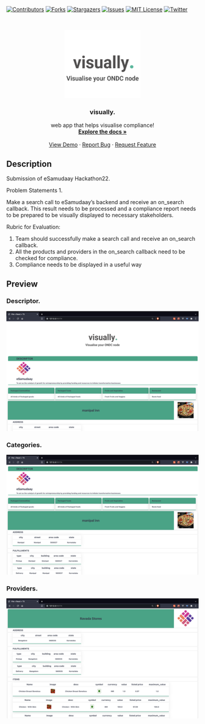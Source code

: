 
[![Contributors][contributors-shield]][contributors-url]
[![Forks][forks-shield]][forks-url]
[![Stargazers][stars-shield]][stars-url]
[![Issues][issues-shield]][issues-url]
[![MIT License][license-shield]][license-url]
[![Twitter][twitter-shield]][twitter-url]





<br />
<p align="center">
  <a href="https://github.com/ankit-v2-1/xe50">
    <img src="https://github.com/ankit-v2-1/xe50/blob/main/src/assets/logo.png" alt="Logo" width="200" height="180">
  </a>

  <h3 align="center">visually.</h3>

  <p align="center">
web app that helps visualise compliance!
    <br />
    <a href="https://github.com/ankit-v2-1/xe50"><strong>Explore the docs »</strong></a>
    <br />
    <br />
    <a href="https://github.com/ankit-v2-1/xe50">View Demo</a>
    ·
    <a href="https://github.com/ankit-v2-1/xe50/issues">Report Bug</a>
    ·
    <a href="https://github.com/ankit-v2-1/xe50/issues">Request Feature</a>
  </p>
</p>

## Description
Submission of eSamudaay Hackathon22.

Problem Statements 1.

Make a search call to eSamudaay’s backend and receive an on_search callback. This result needs to be processed and a compliance report needs to be prepared to be visually displayed to necessary stakeholders.

Rubric for Evaluation:

1. Team should successfully make a search call and receive an on_search callback.
2. All the products and providers in the on_search callback need to be checked for compliance.
3. Compliance needs to be displayed in a useful way


## Preview
### Descriptor.<br />

<img src="https://github.com/ankit-v2-1/xe50/blob/main/src/assets/homepage.png" >

### Categories.<br />

<img src="https://github.com/ankit-v2-1/xe50/blob/main/src/assets/descriptor.png" >

### Providers. <br />

<img src="https://github.com/ankit-v2-1/xe50/blob/main/src/assets/provider.png" >




<!-- MARKDOWN LINKS & IMAGES -->
<!-- https://www.markdownguide.org/basic-syntax/#reference-style-links -->
[contributors-shield]: https://img.shields.io/github/contributors/ankit-v2-1/xe50.svg?style=for-the-badge
[contributors-url]: https://github.com/ankit-v2-1/xe50/graphs/contributors
[forks-shield]: https://img.shields.io/github/forks/ankit-v2-1/reframe.svg?style=for-the-badge
[forks-url]: https://github.com/ankit-v2-1/xe50/network/members
[stars-shield]: https://img.shields.io/github/stars/ankit-v2-1/xe50.svg?style=for-the-badge
[stars-url]: https://github.com/ankit-v2-1/xe50/stargazers
[issues-shield]: https://img.shields.io/github/issues/ankit-v2-1/xe50.svg?style=for-the-badge
[issues-url]: https://github.com/ankit-v2-1/xe50/issues
[license-shield]: https://img.shields.io/github/license/ankit-v2-1/reframe.svg?style=for-the-badge
[license-url]: https://github.com/ankit-v2-1/reframe/blob/dev/LICENSE
[twitter-shield]: https://img.shields.io/twitter/follow/ankit_v2_1?style=for-the-badge&color=09f&labelColor=black.svg&logo=twitter&label=@ankit_v2_1
[twitter-url]: https://twitter.com/ankit_v2_1